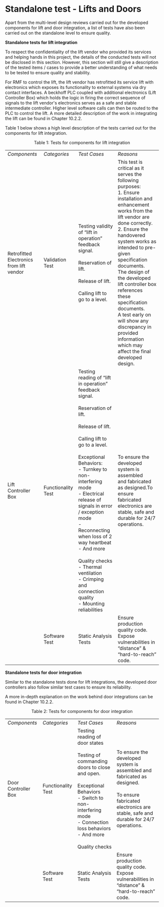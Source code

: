 
# Standalone test - Lifts and Doors

Apart from the multi-level design reviews carried out for the developed
components for lift and door integration, a list of tests have also been
carried out on the standalone level to ensure quality.

**Standalone tests for lift integration**

To respect the confidentiality of the lift vendor who provided its
services and helping hands in this project, the details of the conducted
tests will not be disclosed in this section. However, this section will
still give a description of the tested items / cases to provide a better
understanding of what needs to be tested to ensure quality and
stability.

For RMF to control the lift, the lift vendor has retrofitted its service
lift with electronics which exposes its functionality to external
systems via dry contact interfaces. A beckhoff PLC coupled with
additional electronics (Lift Controller Box) which holds the logic in
firing the correct sequence of signals to the lift vendor's electronics
serves as a safe and stable intermediate controller. Higher level
software calls can then be routed to the PLC to control the lift. A more
detailed description of the work in integrating the lift can be found in
Chapter 10.2.2.

Table 1 below shows a high level description of the tests carried out
for the components for lift integration.

<p align="center">
Table 1: Tests for components for lift integration
</p>

|                                          |                    |                                                                                                                                                                                                                                                                                                                                                                                                                                                                                                           |                                                                                                                                                                                                                                                                                                                                                                                                                                                                                       |
| ---------------------------------------- | ------------------ | --------------------------------------------------------------------------------------------------------------------------------------------------------------------------------------------------------------------------------------------------------------------------------------------------------------------------------------------------------------------------------------------------------------------------------------------------------------------------------------------------------- | ------------------------------------------------------------------------------------------------------------------------------------------------------------------------------------------------------------------------------------------------------------------------------------------------------------------------------------------------------------------------------------------------------------------------------------------------------------------------------------- |
|*Components*|*Categories*|*Test Cases*|*Reasons*|
| Retrofitted Electronics from lift vendor | Validation Test    | Testing validity of “lift in operation” feedback signal. <br/> <br/> Reservation of lift. <br/> <br/> Release of lift. <br/> <br/> Calling lift to go to a level.                                                                                                                                                                                                                                                                                                                                         | This test is critical as it serves the following purposes: <br/> 1. Ensure installation and enhancement <br/> works from the lift vendor are done correctly. <br/> 2. Ensure the handovered system works as <br/> intended to pre-given specification documents. <br/> The design of the developed lift controller box references these specification documents. <br/> A test early on will show any discrepancy in provided information which may affect the final developed design. |
| Lift Controller Box                      | Functionality Test | Testing reading of “lift in operation” feedback signal. <br/><br/> Reservation of lift. <br/><br/> Release of lift. <br/><br/> Calling lift to go to a level. <br/><br/> Exceptional Behaviors:  <br/> - Turnkey to non-interfering mode <br/> - Electrical release of signals in error / exception mode <br/> - Reconnecting when loss of 2 way heartbeat <br/> - And more <br/> <br/> Quality checks <br/> - Thermal ventilation <br/> - Crimping and connection quality <br/> - Mounting reliabilities | To ensure the developed system is assembled <br/> and fabricated as designed.To ensure fabricated <br/> electronics are stable, safe and durable for 24/7 <br/> operations.                                                                                                                                                                                                                                                                                                           |
|                                          | Software Test      | Static Analysis Tests                                                                                                                                                                                                                                                                                                                                                                                                                                                                                     | Ensure production quality code. <br/> Expose vulnerabilities in “distance” & “hard-to-reach” code.                                                                                                                                                                                                                                                                                                                                                                                    |



**Standalone tests for door integration**

Similar to the standalone tests done for lift integrations, the
developed door controllers also follow similar test cases to ensure its
reliability.

A more in-depth explanation on the work behind door integrations can be
found in Chapter 10.2.2.

<p align="center">
Table 2: Tests for components for door integration
</p>

|                                          |                    |                                                                                                                                                                                                                                                                                                                                                                                                                                                                                                           |                                                                                                                                                                                                                                                                                                                                                                                                                                                                                       |
| ---------------------------------------- | ------------------ | --------------------------------------------------------------------------------------------------------------------------------------------------------------------------------------------------------------------------------------------------------------------------------------------------------------------------------------------------------------------------------------------------------------------------------------------------------------------------------------------------------- | ------------------------------------------------------------------------------------------------------------------------------------------------------------------------------------------------------------------------------------------------------------------------------------------------------------------------------------------------------------------------------------------------------------------------------------------------------------------------------------- |
|*Components*|*Categories*|*Test Cases*|*Reasons*|
| Door Controller Box | Functionality Test | Testing reading of door states<br/><br/>Testing of commanding doors to close and open. <br/><br/>Exceptional Behaviors <br/>- Switch to non-interfering mode <br/>- Connection loss behaviors <br/>- And more<br/><br/>Quality checks | To ensure the developed system is assembled and fabricated as designed.<br/><br/>To ensure fabricated electronics are stable, safe and durable for 24/7 operations. |
|                     | Software Test      | Static Analysis Tests                                                                                                                                                                                                                 | Ensure production quality code. <br/> Expose vulnerabilities in “distance” & “hard-to-reach” code.                                                                  |
